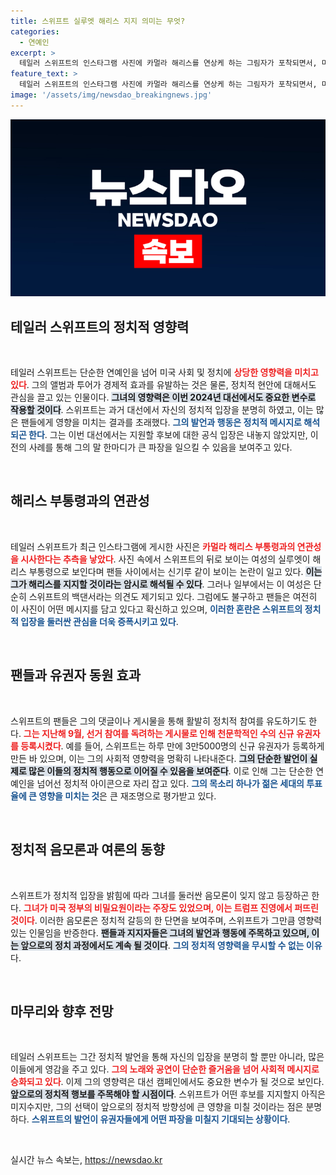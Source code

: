 ```yaml
---
title: 스위프트 실루엣 해리스 지지 의미는 무엇?
categories:
  - 연예인
excerpt: >
  테일러 스위프트의 인스타그램 사진에 카멀라 해리스를 연상케 하는 그림자가 포착되면서, 미국 대선 후보 지지 여부에 대한 추측이 치열하게 펼쳐지고 있다. 과연 스위프트의 선택은 무엇일까? 클릭해 궁금증을 풀어보세요!
feature_text: >
  테일러 스위프트의 인스타그램 사진에 카멀라 해리스를 연상케 하는 그림자가 포착되면서, 미국 대선 후보 지지 여부에 대한 추측이 치열하게 펼쳐지고 있다. 과연 스위프트의 선택은 무엇일까? 클릭해 궁금증을 풀어보세요!
image: '/assets/img/newsdao_breakingnews.jpg'
---
```


<p><img src="/assets/img/newsdao_breakingnews.jpg" alt="ontimetimes 속보" /></p>

<h2 data-ke-size="size26">테일러 스위프트의 정치적 영향력</h2>

<p data-ke-size="size16">&nbsp;</p>

<p>테일러 스위프트는 단순한 연예인을 넘어 미국 사회 및 정치에 <b><span style="color: #ee2323;">상당한 영향력을 미치고 있다</span></b>. 그의 앨범과 투어가 경제적 효과를 유발하는 것은 물론, 정치적 현안에 대해서도 관심을 끌고 있는 인물이다. <b><span style="background-color: #21538527;">그녀의 영향력은 이번 2024년 대선에서도 중요한 변수로 작용할 것이다</span></b>. 스위프트는 과거 대선에서 자신의 정치적 입장을 분명히 하였고, 이는 많은 팬들에게 영향을 미치는 결과를 초래했다. <b><span style="color: #1a5490;">그의 발언과 행동은 정치적 메시지로 해석되곤 한다</span></b>. 그는 이번 대선에서는 지원할 후보에 대한 공식 입장은 내놓지 않았지만, 이전의 사례를 통해 그의 말 한마디가 큰 파장을 일으킬 수 있음을 보여주고 있다. </p>

<p data-ke-size="size16">&nbsp;</p>

<h2 data-ke-size="size26">해리스 부통령과의 연관성</h2>

<p data-ke-size="size16">&nbsp;</p>

<p>테일러 스위프트가 최근 인스타그램에 게시한 사진은 <b><span style="color: #ee2323;">카멀라 해리스 부통령과의 연관성을 시사한다는 추측을 낳았다</span></b>. 사진 속에서 스위프트의 뒤로 보이는 여성의 실루엣이 해리스 부통령으로 보인다며 팬들 사이에서는 신기루 같이 보이는 논란이 일고 있다. <b><span style="background-color: #21538527;">이는 그가 해리스를 지지할 것이라는 암시로 해석될 수 있다</span></b>. 그러나 일부에서는 이 여성은 단순히 스위프트의 백댄서라는 의견도 제기되고 있다. 그럼에도 불구하고 팬들은 여전히 이 사진이 어떤 메시지를 담고 있다고 확신하고 있으며, <b><span style="color: #1a5490;">이러한 혼란은 스위프트의 정치적 입장을 둘러싼 관심을 더욱 증폭시키고 있다</span></b>. </p>

<p data-ke-size="size16">&nbsp;</p>

<h2 data-ke-size="size26">팬들과 유권자 동원 효과</h2>

<p data-ke-size="size16">&nbsp;</p>

<p>스위프트의 팬들은 그의 댓글이나 게시물을 통해 활발히 정치적 참여를 유도하기도 한다. <b><span style="color: #ee2323;">그는 지난해 9월, 선거 참여를 독려하는 게시물로 인해 천문학적인 수의 신규 유권자를 등록시켰다</span></b>. 예를 들어, 스위프트는 하루 만에 3만5000명의 신규 유권자가 등록하게 만든 바 있으며, 이는 그의 사회적 영향력을 명확히 나타내준다. <b><span style="background-color: #21538527;">그의 단순한 발언이 실제로 많은 이들의 정치적 행동으로 이어질 수 있음을 보여준다</span></b>. 이로 인해 그는 단순한 연예인을 넘어선 정치적 아이콘으로 자리 잡고 있다. <b><span style="color: #1a5490;">그의 목소리 하나가 젊은 세대의 투표율에 큰 영향을 미치는 것</span></b>은 큰 재조명으로 평가받고 있다.</p>

<p data-ke-size="size16">&nbsp;</p>

<h2 data-ke-size="size26">정치적 음모론과 여론의 동향</h2>

<p data-ke-size="size16">&nbsp;</p>

<p>스위프트가 정치적 입장을 밝힘에 따라 그녀를 둘러싼 음모론이 잊지 않고 등장하곤 한다. <b><span style="color: #ee2323;">그녀가 미국 정부의 비밀요원이라는 주장도 있었으며, 이는 트럼프 진영에서 퍼뜨린 것이다</span></b>. 이러한 음모론은 정치적 갈등의 한 단면을 보여주며, 스위프트가 그만큼 영향력 있는 인물임을 반증한다. <b><span style="background-color: #21538527;">팬들과 지지자들은 그녀의 발언과 행동에 주목하고 있으며, 이는 앞으로의 정치 과정에서도 계속 될 것이다</span></b>. <b><span style="color: #1a5490;">그의 정치적 영향력을 무시할 수 없는 이유</span></b>다. </p>

<p data-ke-size="size16">&nbsp;</p>

<h2 data-ke-size="size26">마무리와 향후 전망</h2>

<p data-ke-size="size16">&nbsp;</p>

<p>테일러 스위프트는 그간 정치적 발언을 통해 자신의 입장을 분명히 할 뿐만 아니라, 많은 이들에게 영감을 주고 있다. <b><span style="color: #ee2323;">그의 노래와 공연이 단순한 즐거움을 넘어 사회적 메시지로 승화되고 있다</span></b>. 이제 그의 영향력은 대선 캠페인에서도 중요한 변수가 될 것으로 보인다. <b><span style="background-color: #21538527;">앞으로의 정치적 행보를 주목해야 할 시점이다</span></b>. 스위프트가 어떤 후보를 지지할지 아직은 미지수지만, 그의 선택이 앞으로의 정치적 방향성에 큰 영향을 미칠 것이라는 점은 분명하다. <b><span style="color: #1a5490;">스위프트의 발언이 유권자들에게 어떤 파장을 미칠지 기대되는 상황이다</span></b>. </p>

<p data-ke-size="size16">&nbsp;</p>
실시간 뉴스 속보는, <a href="https://newsdao.kr" rel="dofollow">https://newsdao.kr</a>


